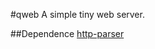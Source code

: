 #qweb
A simple tiny web server.

##Dependence
[http-parser](https://github.com/nodejs/http_parser)

